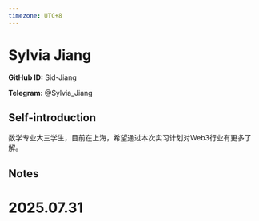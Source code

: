 ```yaml
---
timezone: UTC+8
---
```


# Sylvia Jiang

**GitHub ID:** Sid-Jiang

**Telegram:** @Sylvia_Jiang

## Self-introduction

数学专业大三学生，目前在上海，希望通过本次实习计划对Web3行业有更多了解。

## Notes

<!-- Content_START -->

# 2025.07.31


<!-- Content_END -->
